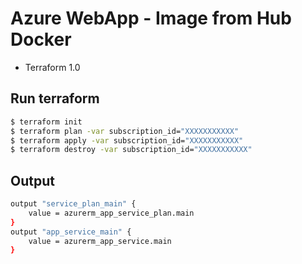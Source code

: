 # Azure WebApp - Image from Hub Docker
  - Terraform 1.0

## Run terraform

```bash
$ terraform init
$ terraform plan -var subscription_id="XXXXXXXXXXX"
$ terraform apply -var subscription_id="XXXXXXXXXXX"
$ terraform destroy -var subscription_id="XXXXXXXXXXX"
```

## Output
```bash
output "service_plan_main" {
    value = azurerm_app_service_plan.main
}
output "app_service_main" {
    value = azurerm_app_service.main
}
```